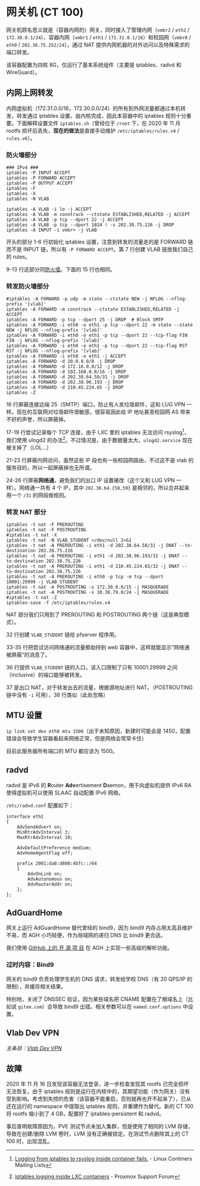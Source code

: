 # 网关机 (CT 100)

网关机顾名思义就是（容器内网的）网关，同时接入了管理内网（`vmbr2` / `eth2` / `172.30.0.1/24`）、容器内网（`vmbr1` / `eth1` / `172.31.0.1/16`）和校园网（`vmbr0` / `eth0` / `202.38.75.252/24`），通过 NAT 提供内网机器的对外访问以及特殊需求的端口转发。

该容器配置为四核 8G，仅运行了基本系统组件（主要是 iptables、radvd 和 WireGuard）。

## 内网上网转发

内网虚拟机（172.31.0.0/16，172.30.0.0/24）的所有到外网流量都通过本机转发，转发通过 iptables 设置，由内核完成，因此本容器中的 iptables 规则十分重要。下面解释设置文件 `iptables.sh`（曾经位于 `/root` 下，在 2020 年 11 月 rootfs 损坏后丢失，**现在的做法**是直接手动维护 `/etc/iptables/rules.v4` / `rules.v6`）。

### 防火墙部分

```shell linenums="1"
### IPv4 ###
iptables -P INPUT ACCEPT
iptables -P FORWARD ACCEPT
iptables -P OUTPUT ACCEPT
iptables -F
iptables -X
iptables -N VLAB

iptables -A VLAB -i lo -j ACCEPT
iptables -A VLAB -m conntrack --ctstate ESTABLISHED,RELATED -j ACCEPT
iptables -A VLAB -p tcp --dport 22 -j ACCEPT
iptables -A VLAB -p tcp --dport 1024 ! -s 202.38.75.226 -j DROP
iptables -A INPUT -i vmbr+ -j VLAB
```

开头的部分 1-6 行初始化 iptables 设置，注意到转发的流量走的是 FORWARD 链而不是 INPUT 链，所以有 `-P FORWARD ACCEPT`。第 7 行创建 VLAB 链放我们自己的 rules。

9-13 行这部分同[防火墙](../networking/firewall.md#explanations)。下面的 15 行也相同。

### 转发防火墙部分

```shell linenums="14"
#iptables -A FORWARD -p udp -m state --ctstate NEW -j NFLOG --nflog-prefix '[vlab]'
iptables -A FORWARD -m conntrack --ctstate ESTABLISHED,RELATED -j ACCEPT
iptables -A FORWARD -p tcp --dport 25 -j DROP  # Block SMTP
iptables -A FORWARD -i eth0 -o eth1 -p tcp --dport 22 -m state --state NEW -j NFLOG --nflog-prefix '[vlab]'
iptables -A FORWARD -i eth0 -o eth1 -p tcp --dport 22 --tcp-flag FIN FIN -j NFLOG --nflog-prefix '[vlab]'
iptables -A FORWARD -i eth0 -o eth1 -p tcp --dport 22 --tcp-flag RST RST -j NFLOG --nflog-prefix '[vlab]'
iptables -A FORWARD -i eth0 -o eth1 -j ACCEPT
iptables -A FORWARD -d 10.0.0.0/8 -j DROP
iptables -A FORWARD -d 172.16.0.0/12 -j DROP
iptables -A FORWARD -d 192.168.0.0/16 -j DROP
iptables -A FORWARD -d 202.38.64.58/31 -j DROP
iptables -A FORWARD -d 202.38.96.193 -j DROP
iptables -A FORWARD -d 210.45.224.65 -j DROP
iptables -Z
```

16 行屏蔽连接远端 25（SMTP）端口，防止有人发垃圾邮件，这和 LUG VPN 一样。现在的互联网对垃圾邮件很敏感，很容易因此给 IP 地址甚至校园网 AS 带来不好的声誉，所以屏蔽掉。

17-19 行尝试记录每个 TCP 连接，由于 LXC 里的 iptables 无法访问 rsyslog[^1]，我们使用 ulogd2 的办法[^2]。不过情况是，由于数据量太大，`ulogd2.service` 现在被关掉了（LOL...）

21-23 行屏蔽内网访问，虽然这些 IP 段也有一些校园网路由，不过这不是 vlab 的服务目的，所以一起屏蔽掉也无所谓。

24-26 行屏蔽**网络通**，避免我们的出口 IP 设置被改（这个又和 LUG VPN 一样）。网络通一共有 4 个 IP，其中 `202.38.64.{58,59}` 是相邻的，所以合并起来用一个 `/31` 的网段做规则。

### 转发 NAT 部分

```shell linenums="29"
iptables -t nat -F PREROUTING
iptables -t nat -F POSTROUTING
#iptables -t nat -X
iptables -t nat -N VLAB_STUDENT >/dev/null 2>&1
iptables -t nat -A PREROUTING -i eth1 -d 202.38.64.58/31 -j DNAT --to-destination 202.38.75.226
iptables -t nat -A PREROUTING -i eth1 -d 202.38.96.193/32 -j DNAT --to-destination 202.38.75.226
iptables -t nat -A PREROUTING -i eth1 -d 210.45.224.65/32 -j DNAT --to-destination 202.38.75.226
iptables -t nat -A PREROUTING -i eth0 -p tcp -m tcp --dport 10001:29999 -j VLAB_STUDENT
iptables -t nat -A POSTROUTING -s 172.30.0.0/15 -j MASQUERADE
iptables -t nat -A POSTROUTING -s 10.38.79.0/24 -j MASQUERADE
#iptables -t nat -Z
iptables-save -f /etc/iptables/rules.v4
```

NAT 部分我们只用到了 PREROUTING 和 POSTROUTING 两个链（这是典型模式）。

32 行创建 `VLAB_STUDENT` 链给 pfserver 程序用。

33-35 行把尝试访问网络通的流量都劫持到 web 容器中，这样就能显示“网络通被屏蔽”的消息了。

36 行提供 `VLAB_STUDENT` 链的入口，该入口限制了只有 10001:29999 之间（inclusive）的端口能够被转发。

37 是出口 NAT，对于转发出去的流量，根据源地址进行 NAT。（POSTROUTING 链中没有 `-i` 可用），38 行类似（此处忽略）

## MTU 设置

`ip link set dev eth0 mtu 1500`（出于未知原因，新建时可能会是 1450，配置错误会导致学生容器看起来网络正常，但是网络会常常卡住）

目前此服务器所有端口的 MTU 都应该为 1500。

## radvd

radvd 是 IPv6 的 **R**outer **Adv**ertisement **D**aemon，用于向虚拟机提供 IPv6 RA 使得虚拟机可以使用 SLAAC 自动配置 IPv6 网络。

`/etc/radvd.conf` 配置如下：

```
interface eth1
{
    AdvSendAdvert on;
    MinRtrAdvInterval 3;
    MaxRtrAdvInterval 10;

    AdvDefaultPreference medium;
    AdvHomeAgentFlag off;

    prefix 2001:da8:d800:4bfc::/64
    {
        AdvOnLink on;
        AdvAutonomous on;
        AdvRouterAddr on;
    };
};
```

## AdGuardHome

网关上运行 AdGuardHome 替代曾经的 bind9，因为 bind9 内存占用太高且维护不易，而 AGH 小巧轻便，作为局域网的递归 DNS 比 bind9 更合适。

我们使用 [GitHub 上的 开 源 项 目][adguardhome-upstream] 在 AGH 上实现一些高级的解析功能。

  [adguardhome-upstream]: https://github.com/fernvenue/adguardhome-upstream

### 过时内容：Bind9

网关的 bind9 负责处理学生机的 DNS 请求，转发给学校 DNS（有 20 QPS/IP 的限制），并缓存相关结果。

特别地，关闭了 DNSSEC 验证，因为某些域名把 CNAME 配置在了根域名上（比如说 `gitee.com`）会导致 bind9 出错。相关参数可以在 `named.conf.options` 中设置。

## Vlab Dev VPN

*主条目：[Vlab Dev VPN](../testing/devvpn.md)*

## 故障

2020 年 11 月 16 日发现该容器无法登录，进一步检查发现其 rootfs 已完全损坏无法恢复。由于 iptables 规则是运行在内核中的，其期望功能（作为网关）没有受到影响。考虑到失控的危害（该容器不能重启，否则就再也开不起来了），已从还在运行的 namespace 中提取出 iptables 规则，并重建作为替代。新的 CT 100 将 rootfs 缩小到了 4 GB，配置好了 iptables-persistent 和 radvd。

事后查明故障原因为，PVE 测试节点未加入集群，但是使用了相同的 LVM 存储，导致在创建/删除 LVM 卷时，LVM 没有正确被锁定。在测试节点删除其上的 CT 100 时，出现混乱。


  [^1]: [Logging from iptables to rsyslog inside container fails.](https://lists.linuxcontainers.org/pipermail/lxc-users/2017-February/012852.html) - Linux Continers Mailing Lists
  [^2]: [iptables logging inside LXC containers](https://forum.proxmox.com/threads/iptables-logging-inside-lxc-containers.25594/) - Proxmox Support Forum
  

